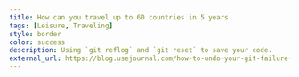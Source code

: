 ```yaml
---
title: How can you travel up to 60 countries in 5 years
tags: [Leisure, Traveling]
style: border
color: success
description: Using `git reflog` and `git reset` to save your code.
external_url: https://blog.usejournal.com/how-to-undo-your-git-failure-b76e31ecac74
---
```

